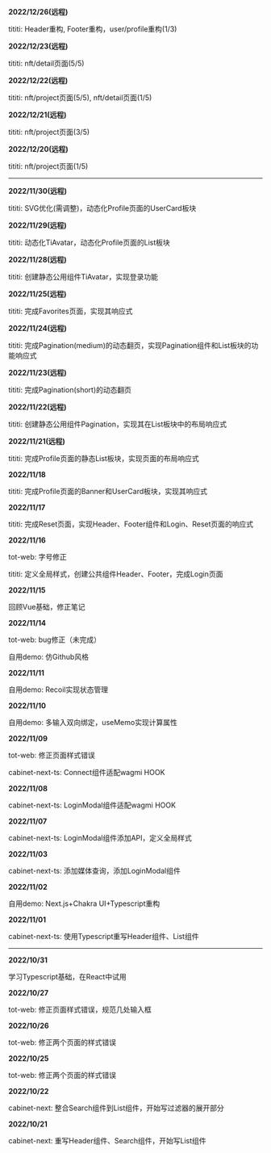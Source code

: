 **2022/12/26(远程)**

tititi: Header重构, Footer重构，user/profile重构(1/3)

**2022/12/23(远程)**

tititi: nft/detail页面(5/5)

**2022/12/22(远程)**

tititi: nft/project页面(5/5), nft/detail页面(1/5)

**2022/12/21(远程)**

tititi: nft/project页面(3/5)

**2022/12/20(远程)**

tititi: nft/project页面(1/5)

------

**2022/11/30(远程)**

tititi: SVG优化(需调整)，动态化Profile页面的UserCard板块

**2022/11/29(远程)**

tititi: 动态化TiAvatar，动态化Profile页面的List板块

**2022/11/28(远程)**

tititi: 创建静态公用组件TiAvatar，实现登录功能

**2022/11/25(远程)**

tititi: 完成Favorites页面，实现其响应式

**2022/11/24(远程)**

tititi: 完成Pagination(medium)的动态翻页，实现Pagination组件和List板块的功能响应式

**2022/11/23(远程)**

tititi: 完成Pagination(short)的动态翻页

**2022/11/22(远程)**

tititi: 创建静态公用组件Pagination，实现其在List板块中的布局响应式

**2022/11/21(远程)**

tititi: 完成Profile页面的静态List板块，实现页面的布局响应式

**2022/11/18**

tititi: 完成Profile页面的Banner和UserCard板块，实现其响应式

**2022/11/17**

tititi: 完成Reset页面，实现Header、Footer组件和Login、Reset页面的响应式

**2022/11/16**

tot-web: 字号修正

tititi: 定义全局样式，创建公共组件Header、Footer，完成Login页面

**2022/11/15**

回顾Vue基础，修正笔记

**2022/11/14**

tot-web: bug修正（未完成）

自用demo: 仿Github风格

**2022/11/11**

自用demo: Recoil实现状态管理

**2022/11/10**

自用demo: 多输入双向绑定，useMemo实现计算属性

**2022/11/09**

tot-web: 修正页面样式错误

cabinet-next-ts: Connect组件适配wagmi HOOK

**2022/11/08**

cabinet-next-ts: LoginModal组件适配wagmi HOOK

**2022/11/07**

cabinet-next-ts: LoginModal组件添加API，定义全局样式

**2022/11/03**

cabinet-next-ts: 添加媒体查询，添加LoginModal组件

**2022/11/02**

自用demo: Next.js+Chakra UI+Typescript重构

**2022/11/01**

cabinet-next-ts: 使用Typescript重写Header组件、List组件

------

**2022/10/31**

学习Typescript基础，在React中试用

**2022/10/27**

tot-web: 修正页面样式错误，规范几处输入框

**2022/10/26**

tot-web: 修正两个页面的样式错误

**2022/10/25**

tot-web: 修正两个页面的样式错误

**2022/10/22**

cabinet-next: 整合Search组件到List组件，开始写过滤器的展开部分

**2022/10/21**

cabinet-next: 重写Header组件、Search组件，开始写List组件
